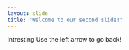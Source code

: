 ```yaml
---
layout: slide
title: "Welcome to our second slide!"
---
```

Intresting
Use the left arrow to go back!
